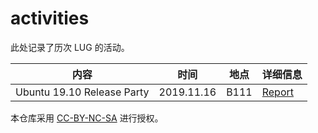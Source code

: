 # activities

此处记录了历次 LUG 的活动。

| 内容                       | 时间       | 地点 | 详细信息                                                                      |
| -------------------------- | ---------- | ---- | ----------------------------------------------------------------------------- |
| Ubuntu 19.10 Release Party | 2019.11.16 | B111 | [Report](https://hitlug.github.io/posts/2019-11-15-ubuntu1910-release-party/) |

本仓库采用 [CC-BY-NC-SA](https://creativecommons.org/licenses/by-nc-sa/4.0/) 进行授权。
